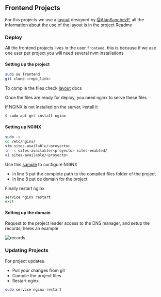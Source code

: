 ## Frontend Projects

For this projects we use a [layout](https://github.com/BlickLabs/generator-frontend-dev) designed by 
[@AlanSanchezP](https://github.com/AlanSanchezP), all the information about the use of the layout is in the project Readme

### Deploy

All the frontend projects lives in the user ``` frontend ```, this is because if we use one user per project you will need several nvm installations

#### Setting up the project

```bash
sudo su frontend
git clone <repo_link>
```
To compile the files check [layout](https://github.com/BlickLabs/generator-frontend-dev) docs

Once the files are ready for deploy, you need nginx to serve these files

If NGINX is not installed on the server, install it

```bash
$ sudo apt-get install nginx
```

#### Setting up NGINX

```bash
sudo -s
cd /etc/nginx/
vim sites-available/<proyecto>
ln -s sites-available/<proyecto> sites-enabled/
vi sites-available/<proyecto>
```

Use this [sample](https://github.com/BlickLabs/DevOps/blob/master/resources/frontend-server) to configure NGINX

 * In line 5 put the complete path to the compiled files folder of the project
 * In line 8 put de domain for the project

Finally restart nginx 

```bash
service nginx restart
exit
```

#### Setting up the domain

Request to the project leader access to the DNS manager, and setup the records, heres an example

![records](https://assets.digitalocean.com/articles/redirect/dns_a_records.png)

### Updating Projects

For project updates.

* Pull your changes from git
* Compile the project files
* Restart nginx

```bash
sudo service nginx restart
```
